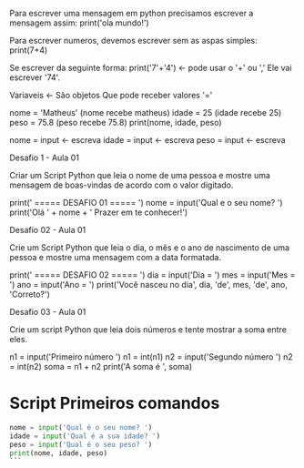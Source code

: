 Para escrever uma mensagem em python precisamos escrever a mensagem assim: print('ola mundo!')

Para escrever numeros, devemos escrever sem as aspas simples:
print(7+4)

Se escrever da seguinte forma: print('7'+'4') <- pode usar o '+' ou ','
Ele vai escrever '74'.

Variaveis <- São objetos 
Que pode receber valores '='

nome = 'Matheus' (nome recebe matheus)
idade = 25 (idade recebe 25)
peso = 75.8 (peso recebe 75.8)
print(nome, idade, peso)

nome = input <- escreva
idade = input <- escreva
peso = input <- escreva

Desafio 1 -  Aula 01

Criar um Script Python que leia o nome de uma pessoa e mostre uma mensagem de boas-vindas de acordo com o valor digitado.

print(' ===== DESAFIO 01 ===== ')
nome = input('Qual e o seu nome? ')
print('Olá ' + nome + ' Prazer em te conhecer!')

Desafio 02 - Aula 01

Crie um Script Python que leia o dia, o mês e o ano de nascimento de uma pessoa e mostre uma mensagem com a data formatada.

print(' ===== DESAFIO 02 ===== ')
dia = input('Dia = ')
mes = input('Mes = ')
ano = input('Ano = ')
print('Você nasceu no dia', dia, 'de', mes, 'de', ano, 'Correto?')

Desafio 03 - Aula 01

Crie um script Python que leia dois números e tente mostrar a soma entre eles.

n1 = input('Primeiro número ')
n1 = int(n1)
n2 = input('Segundo número ')
n2 = int(n2)
soma = n1 + n2
print('A soma é ', soma)


# Script Primeiros comandos


````python
nome = input('Qual é o seu nome? ')
idade = input('Qual é a sua idade? ')
peso = input('Qual é o seu peso? ')
print(nome, idade, peso)
```